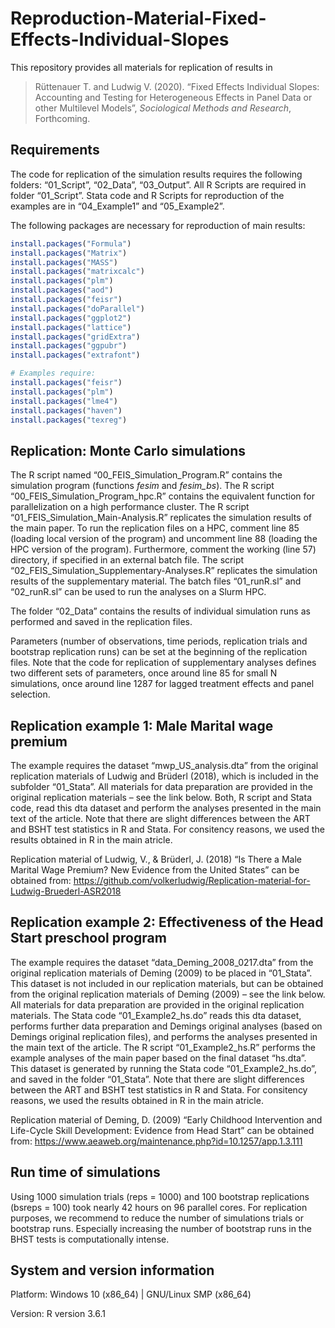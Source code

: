 
<!-- README.md is generated from README.Rmd. Please edit that file -->

# Reproduction-Material-Fixed-Effects-Individual-Slopes

This repository provides all materials for replication of results in

> Rüttenauer T. and Ludwig V. (2020). “Fixed Effects Individual Slopes:
> Accounting and Testing for Heterogeneous Effects in Panel Data or
> other Multilevel Models”, *Sociological Methods and Research*,
> Forthcoming.

## Requirements

The code for replication of the simulation results requires the
following folders: “01\_Script”, “02\_Data”, “03\_Output”. All R Scripts
are required in folder “01\_Script”. Stata code and R Scripts for
reproduction of the examples are in “04\_Example1” and “05\_Example2”.

The following packages are necessary for reproduction of main results:

``` r
install.packages("Formula")
install.packages("Matrix")
install.packages("MASS")
install.packages("matrixcalc")
install.packages("plm")
install.packages("aod")
install.packages("feisr") 
install.packages("doParallel")
install.packages("ggplot2")
install.packages("lattice")
install.packages("gridExtra")
install.packages("ggpubr")
install.packages("extrafont")

# Examples require:
install.packages("feisr") 
install.packages("plm")
install.packages("lme4")
install.packages("haven")
install.packages("texreg")
```

## Replication: Monte Carlo simulations

The R script named “00\_FEIS\_Simulation\_Program.R” contains the
simulation program (functions *fesim* and *fesim\_bs*). The R script
“00\_FEIS\_Simulation\_Program\_hpc.R” contains the equivalent
function for parallelization on a high performance cluster. The R script
“01\_FEIS\_Simulation\_Main-Analysis.R” replicates the simulation
results of the main paper. To run the replication files on a HPC,
comment line 85 (loading local version of the program) and uncomment
line 88 (loading the HPC version of the program). Furthermore, comment
the working (line 57) directory, if specified in an external batch file.
The script “02\_FEIS\_Simulation\_Supplementary-Analyses.R” replicates
the simulation results of the supplementary material. The batch files
“01\_runR.sl” and “02\_runR.sl” can be used to run the analyses on a
Slurm HPC.

The folder “02\_Data” contains the results of individual simulation runs
as performed and saved in the replication files.

Parameters (number of observations, time periods, replication trials and
bootstrap replication runs) can be set at the beginning of the
replication files. Note that the code for replication of supplementary
analyses defines two different sets of parameters, once around line 85
for small N simulations, once around line 1287 for lagged treatment
effects and panel selection.

## Replication example 1: Male Marital wage premium

The example requires the dataset “mwp\_US\_analysis.dta” from the
original replication materials of Ludwig and Brüderl (2018), which is
included in the subfolder “01\_Stata”. All materials for data
preparation are provided in the original replication materials – see the
link below. Both, R script and Stata code, read this dta dataset and
perform the analyses presented in the main text of the article. Note
that there are slight differences between the ART and BSHT test
statistics in R and Stata. For consitency reasons, we used the results
obtained in R in the main atricle.

Replication material of Ludwig, V., & Brüderl, J. (2018) “Is There a
Male Marital Wage Premium? New Evidence from the United States” can be
obtained from:
<https://github.com/volkerludwig/Replication-material-for-Ludwig-Bruederl-ASR2018>

## Replication example 2: Effectiveness of the Head Start preschool program

The example requires the dataset “data\_Deming\_2008\_0217.dta” from the
original replication materials of Deming (2009) to be placed in
“01\_Stata”. This dataset is not included in our replication
materials, but can be obtained from the original replication materials
of Deming (2009) – see the link below. All materials for data
preparation are provided in the original replication materials. The
Stata code “01\_Example2\_hs.do” reads this dta dataset, performs
further data preparation and Demings original analyses (based on Demings
original replication files), and performs the analyses presented in the
main text of the article. The R script “01\_Example2\_hs.R” performs the
example analyses of the main paper based on the final dataset “hs.dta”.
This dataset is generated by running the Stata code
“01\_Example2\_hs.do”, and saved in the folder “01\_Stata”. Note
that there are slight differences between the ART and BSHT test
statistics in R and Stata. For consitency reasons, we used the results
obtained in R in the main atricle.

Replication material of Deming, D. (2009) “Early Childhood Intervention
and Life-Cycle Skill Development: Evidence from Head Start” can be
obtained from:
<https://www.aeaweb.org/maintenance.php?id=10.1257/app.1.3.111>

## Run time of simulations

Using 1000 simulation trials (reps = 1000) and 100 bootstrap
replications (bsreps = 100) took nearly 42 hours on 96 parallel cores.
For replication purposes, we recommend to reduce the number of
simulations trials or bootstrap runs. Especially increasing the number
of bootstrap runs in the BHST tests is computationally intense.

## System and version information

Platform: Windows 10 (x86\_64) | GNU/Linux SMP (x86\_64)

Version: R version 3.6.1

